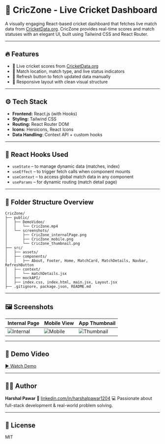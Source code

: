 # 🏏 CricZone - Live Cricket Dashboard

A visually engaging React-based cricket dashboard that fetches live match data from [CricketData.org](https://cricketdata.org/). CricZone provides real-time scores and match statuses with an elegant UI, built using Tailwind CSS and React Router.

---

## 🔥 Features

* 🏏 Live cricket scores from [CricketData.org](https://cricketdata.org)
* 📍 Match location, match type, and live status indicators
* 🔄 Refresh button to fetch updated data manually
* 📱 Responsive layout with clean visual structure

---

## ⚙️ Tech Stack

* **Frontend:** React.js (with Hooks)
* **Styling:** Tailwind CSS
* **Routing:** React Router DOM
* **Icons:** Heroicons, React Icons
* **Data Handling:** Context API + custom hooks

---

## 🧐 React Hooks Used

* `useState` – to manage dynamic data (matches, index)
* `useEffect` – to trigger fetch calls when component mounts
* `useContext` – to access global match data in any component
* `useParams` – for dynamic routing (match detail page)

---

## 📂 Folder Structure Overview

```
CricZone/
├── public/
│   ├── DemoVideo/
│   │   └── CricZone.mp4
│   └── screenshots/
│       ├── CricZone_internalPage.png
│       ├── CricZone_mobile.png
│       └── CricZone_thumbnail.png
├── src/
│   ├── assets/
│   ├── components/
│   │   ├── About, Footer, Home, MatchCard, MatchDetails, Navbar, RefreshButton
│   ├── context/
│   │   └── matchDetails.jsx
│   ├── mockAPI/
│   ├── index.css, index.html, main.jsx, Layout.jsx
├── .gitignore, package.json, README.md
```

---

## 🖼️ Screenshots

| Internal Page                                      | Mobile View                                | App Thumbnail                                    |
| -------------------------------------------------- | ------------------------------------------ | ------------------------------------------------ |
| ![Internal](screenshots/CricZone_internalPage.png) | ![Mobile](screenshots/CricZone_mobile.png) | ![Thumbnail](screenshots/CricZone_thumbnail.png) |

---

## 🎥 Demo Video

[▶️ Watch Demo](public/DemoVideo/CricZone.mp4)

---

## 🙇‍♂️ Author

**Harshal Pawar**
🔗 [linkedin.com/in/harshalpawar1204](https://linkedin.com/in/harshalpawar1204)
💻 Passionate about full-stack development & real-world problem solving.

---

## 📜 License

MIT
